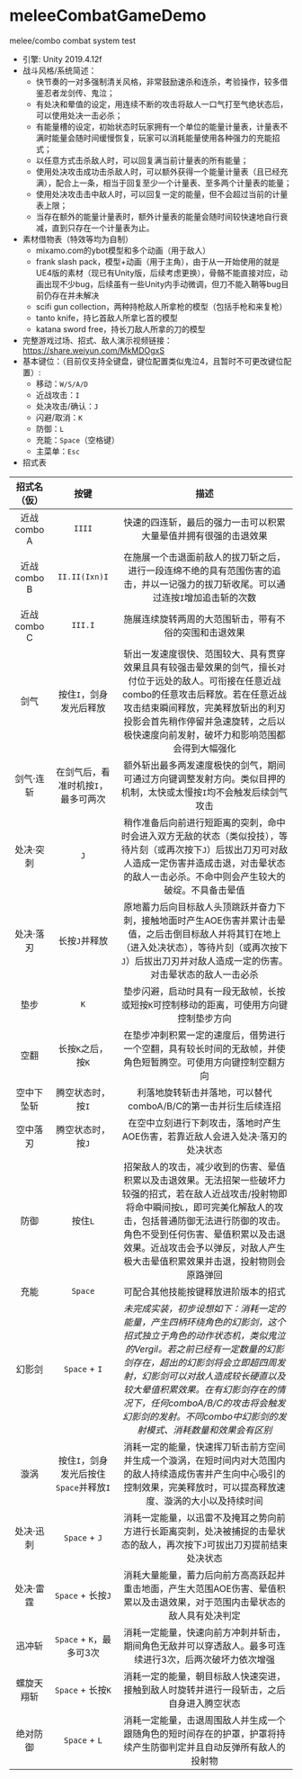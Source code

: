 # meleeCombatGameDemo
melee/combo combat system test

* 引擎: Unity 2019.4.12f
* 战斗风格/系统简述：
  * 快节奏的一对多强制清关风格，非常鼓励速杀和连杀，考验操作，较多借鉴忍者龙剑传、鬼泣；
  * 有处决和晕值的设定，用连续不断的攻击将敌人一口气打至气绝状态后，可以使用处决一击必杀；
  * 有能量槽的设定，初始状态时玩家拥有一个单位的能量计量表，计量表不满时能量会随时间缓慢恢复，玩家可以消耗能量使用各种强力的充能招式；
  * 以任意方式击杀敌人时，可以回复满当前计量表的所有能量；
  * 使用处决攻击成功击杀敌人时，可以额外获得一个能量计量表（且已经充满），配合上一条，相当于回复至少一个计量表、至多两个计量表的能量；
  * 使用处决攻击击中敌人时，可以回复一定的能量，但不会超过当前的计量表上限；
  * 当存在额外的能量计量表时，额外计量表的能量会随时间较快速地自行衰减，直到只存在一个计量表为止。
* 素材借物表（特效等均为自制）
  * mixamo.com的ybot模型和多个动画（用于敌人）
  * frank slash pack，模型+动画（用于主角），由于从一开始使用的就是UE4版的素材（现已有Unity版，后续考虑更换），骨骼不能直接对应，动画出现不少bug，后续虽有一些Unity内手动微调，但刀不能入鞘等bug目前仍存在并未解决
  * scifi gun collection，两种持枪敌人所拿枪的模型（包括手枪和来复枪）
  * tanto knife，持匕首敌人所拿匕首的模型
  * katana sword free，持长刀敌人所拿的刀的模型
* 完整游戏过场、招式、敌人演示视频链接：https://share.weiyun.com/MkMDOgxS
* 基本键位：（目前仅支持全键盘，键位配置类似鬼泣4，且暂时不可更改键位配置）:
  * 移动：`W/S/A/D`
  * 近战攻击：`I`
  * 处决攻击/确认：`J`
  * 闪避/取消：`K`
  * 防御：`L`
  * 充能：`Space`（空格键）
  * 主菜单：`Esc`
* 招式表
  
| 招式名（仮） | 按键 | 描述 |
| :----: | :----: | :----: |
| 近战combo A | `IIII` | 快速的四连斩，最后的强力一击可以积累大量晕值并拥有很强的击退效果 |
| 近战combo B | `II.II(Ixn)I` | 在施展一个击退面前敌人的拔刀斩之后，进行一段连绵不绝的具有范围伤害的追击，并以一记强力的拔刀斩收尾。可以通过连按`I`增加追击斩的次数 | 
| 近战combo C | `III.I` | 施展连续旋转两周的大范围斩击，带有不俗的突围和击退效果 |
| 剑气 | 按住`I`，剑身发光后释放 | 斩出一发速度很快、范围较大、具有贯穿效果且具有较强击晕效果的剑气，擅长对付位于远处的敌人。可衔接在任意近战combo的任意攻击后释放。若在任意近战攻击结束瞬间释放，完美释放斩出的利刃投影会首先稍作停留并急速旋转，之后以极快速度向前发射，破坏力和影响范围都会得到大幅强化 |
| 剑气·连斩 | 在剑气后，看准时机按`I`，最多可两次 | 额外斩出最多两发速度极快的剑气，期间可通过方向键调整发射方向。类似目押的机制，太快或太慢按`I`均不会触发后续剑气攻击 |
| 处决·突刺 | `J` | 稍作准备后向前进行短距离的突刺，命中时会进入双方无敌的状态（类似投技），等待片刻（或再次按下`J`）后拔出刀刃可对敌人造成一定伤害并造成击退，对击晕状态的敌人一击必杀。不命中则会产生较大的破绽。不具备击晕值 |
| 处决·落刃 | 长按`J`并释放 | 原地蓄力后向目标敌人头顶跳跃并奋力下刺，接触地面时产生AOE伤害并累计击晕值，之后击倒目标敌人并将其钉在地上（进入处决状态），等待片刻（或再次按下`J`）后拔出刀刃并对敌人造成一定的伤害。对击晕状态的敌人一击必杀 |
| 垫步 | `K` | 垫步闪避，启动时具有一段无敌帧，长按或短按`K`可控制移动的距离，可使用方向键控制垫步方向 |
| 空翻 | 长按`K`之后，按`K` | 在垫步冲刺积累一定的速度后，借势进行一个空翻，具有较长时间的无敌帧，并使角色短暂腾空。可使用方向键控制空翻方向 |
| 空中下坠斩 | 腾空状态时，按`I` | 利落地旋转斩击并落地，可以替代comboA/B/C的第一击并衍生后续连招 |
| 空中落刃 | 腾空状态时，按`J` | 在空中立刻进行下刺攻击，落地时产生AOE伤害，若靠近敌人会进入处决·落刃的处决状态 |
| 防御 | 按住`L` | 招架敌人的攻击，减少收到的伤害、晕值积累以及击退效果。无法招架一些破坏力较强的招式，若在敌人近战攻击/投射物即将命中瞬间按`L`，即可完美化解敌人的攻击，包括普通防御无法进行防御的攻击。角色不受到任何伤害、晕值积累以及击退效果。近战攻击会予以弹反，对敌人产生极大击晕值积累效果并击退，投射物则会原路弹回 |
| 充能 | `Space` | 可配合其他技能按键释放进阶版本的招式 |
| 幻影剑 | `Space` + `I` | *未完成实装，初步设想如下：消耗一定的能量，产生四柄环绕角色的幻影剑，这个招式独立于角色的动作状态机，类似鬼泣的Vergil。若之前已经有一定数量的幻影剑存在，超出的幻影剑将会立即超四周发射，幻影剑可以对敌人造成较长硬直以及较大晕值积累效果。在有幻影剑存在的情况下，任何comboA/B/C的攻击将会触发幻影剑的发射。不同combo中幻影剑的发射模式、消耗数量和效果会有区别* |
| 漩涡 | 按住`I`，剑身发光后按住`Space`并释放`I` | 消耗一定的能量，快速挥刀斩击前方空间并生成一个漩涡，在短时间内对大范围内的敌人持续造成伤害并产生向中心吸引的控制效果，完美释放时，可以提高释放速度、漩涡的大小以及持续时间 |
| 处决·迅刺 | `Space` + `J` | 消耗一定能量，以迅雷不及掩耳之势向前方进行长距离突刺，处决被捕捉的击晕状态的敌人，再次按下`J`可拔出刀刃提前结束处决状态 |
| 处决·雷霆 | `Space` + 长按`J` | 消耗大量能量，蓄力后向前方高高跃起并重击地面，产生大范围AOE伤害、晕值积累以及击退效果，对于范围内击晕状态的敌人具有处决判定 |
| 迅冲斩 | `Space` + `K`，最多可3次 | 消耗一定能量，快速向前方冲刺并斩击，期间角色无敌并可以穿透敌人。最多可连续进行3次，后两次破坏力依次增强 |
| 螺旋天翔斩 | `Space` + 长按`K` | 消耗一定的能量，朝目标敌人快速突进，接触到敌人时旋转并进行一段斩击，之后自身进入腾空状态 |
| 绝对防御 | `Space` + `L` | 消耗一定能量，击退周围敌人并生成一个跟随角色的短时间存在的护罩，护罩将持续产生防御判定并且自动反弹所有敌人的投射物 |

 
